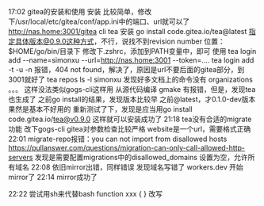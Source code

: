 17:02 gitea的安装和使用
	安装
		比较简单，修改下/usr/local/etc/gitea/conf/app.ini中的端口、url就可以了
		http://nas.home:3001/gitea
	cli
		tea
			安装
				go install code.gitea.io/tea@latest
					指定具体版本@0.9.0这种方式，不行，说找不到revision number
				位置：$HOME/go/bin/目录下
				修改下.zshrc，添加到PATH变量中，即可
			使用
				tea login add --name=simonxu --url=http://nas.home:3001 --token=....
				tea login add -t <token> -u <url> -n <name>
					报错，404 not found，解决了，原因是url不要后面的gitea部分，到3001就好了
				tea repos ls -l simonxu
				发现好多文档上的命令没有
					organizations
					。。。
					这样没法类似gogs-cli这样用
			从源代码编译
				gmake
				有报错，但是，发现tea也生成了
				之前go install的结果，发现版本比较早
					之前@latest，才0.1.0-dev版本
					果然是基本不好用的
				重新测试了下，发现是应当用go install code.gitea.io/tea@v0.9.0
					这样就可以安装成功了
21:18 tea没有合适的migrate功能
	改下gogs-cli
		gitea对参数检查比较严格
			website是一个url，需要格式正确
		22:01 migrate-repo报错：you can not import from disallowed hosts
			https://pullanswer.com/questions/migration-can-only-call-allowed-http-servers
			发现是需要配置migrations中的disallowed_domains
				设置为空，允许所有域名
		22:08 依旧mirror出错，同样错误
			发现域名写错了
				workers.dev
			开始mirror了
		22:14 mirror成功了

22:22 尝试用sh来代替bash
	function xxx { } 改写
		
				